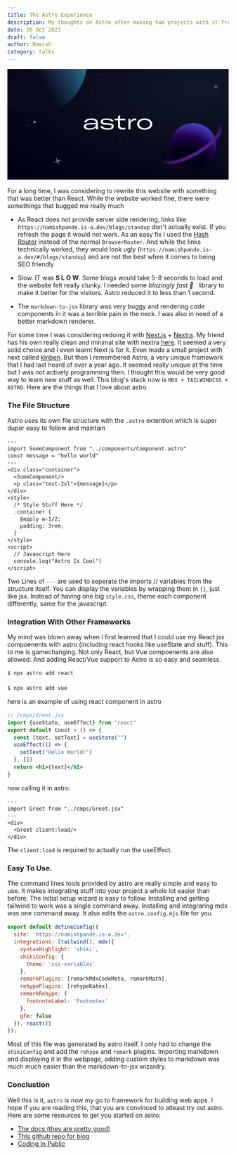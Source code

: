 ```yaml
---
title: The Astro Experience
description: My thoughts on Astro after making two projects with it from a novice's perspective 
date: 26 Oct 2023
draft: false
author: Namish 
category: talks
---
```


![astroheader.png](/static/astroheader.png)

For a long time, I was considering to rewrite this website with something that was better than React. While the website worked fine, there were somethings that bugged me really much

+ As React does not provide server side rendering, links like `https://namishpande.is-a.dev/blogs/standup` don't actually exist. If you refresh the page it would not work. As an easy fix I used the [Hash Router](https://reactrouter.com/en/main/router-components/hash-router) instead of the normal `BrowserRouter`. And while the links technically worked, they would look ugly (`https://namishpande.is-a.dev/#/blogs/standup`) and are not the best when it comes to being SEO friendly

+ Slow. IT was **S L O W**. Some blogs would take 5-8 seconds to load and the website felt really clunky. I needed some _blazingly fast 🚀_  &nbsp; library to make it better for the visitors. Astro reduced it to less than 1 second.

+ The `markdown-to-jsx` library was very buggy and rendering code components in it was a terrible pain in the neck. I was also in need of a better markdown renderer.

For some time I was considering redoing it with [Next.js](https://nextjs.org/) + [Nextra](https://nextra.site/). My friend has his own really clean and minimal site with nextra [here](https://nisarga.me). It seemed a very solid choice and I even learnt Next js for it. Even made a small project with next called [kinben](https://kinben.vercel.app). But then I remembered Astro, a very unique framework that I had last heard of over a year ago. It seemed really unique at the time but I was not actively programming then. I thought this would be very good way to learn new stuff as well. This blog's stack now is `MDX + TAILWINDCSS + ASTRO`. Here are the things that I love about astro

### The File Structure
Astro uses its own file structure with the `.astro` extention which is super duper easy to follow and maintain

```astro
---
import SomeComponent from "../components/Component.astro"
const message = "hello world"
---
<div class="container">
  <SomeComponent/>
  <p class="text-2xl">{message}</p>
</div>
<style>
  /* Style Stuff Here */
  .container {
    @apply w-1/2;
    padding: 3rem;
  }
</style>
<script>
  // Javascript Here
  console.log("Astro Is Cool")
</script>
```

Two Lines of `---` are used to seperate the imports // variables from the structure itself. You can display the variables by wrapping them in `{}`, just like jsx. Instead of having one big `style.css`, theme each component differently, same for the javascript.

### Integration With Other Frameworks

My mind was  blown away when I first learned that I could use my React jsx compoenents with astro (including react hooks like useState and stuff). This to me is gamechanging. Not only React, but Vue compoenents are also allowed. And adding React/Vue support to Astro is so easy and seamless.

```bash
$ npx astro add react

$ npx astro add vue
```

here is an example of using react component in astro

```jsx
// /cmps/Greet.jsx
import {useState, useEffect} from "react"
export default Const = () => {
  const [text, setText] = useState("")
  useEffect(() => {
    setText("Hello World!")
  }, [])
  return <h1>{text}</h1>
}
```

now calling it in astro.

```astro
---
import Greet from "../cmps/Greet.jsx"
---
<div>
  <Greet client:load/>
</div>
```

The `client:load` is required to actually run the useEffect.

### Easy To Use.

The command lines tools provided by astro are really simple and easy to use. It makes integrating stuff into your project a whole lot easier than before. The Initial setup wizard is easy to follow. Installing and getting tailwind to work was a single command away. Installing and integraring mdx was one command away. It also edits the `astro.config.mjs` file for you

```js
export default defineConfig({
  site: 'https://namishpande.is-a.dev',
  integrations: [tailwind(), mdx({
    syntaxHighlight: 'shiki',
    shikiConfig: {
      theme: 'css-variables'
    },
    remarkPlugins: [remarkMdxCodeMeta, remarkMath],
    rehypePlugins: [rehypeKatex],
    remarkRehype: {
      footnoteLabel: 'Footnotes'
    },
    gfm: false
  }), react()]
});
```

Most of this file was generated by astro itself. I only had to change the `shikiConfig` and add the `rehype` and `remark` plugins. Importing markdown and displaying it in the webpage, adding custom styles to markdown was much much easier than the markdown-to-jsx wizardry.

### Conclustion

Well this is it, `astro` is now my go to framework for building web apps. I hope if you are reading this, that you are convinced to atleast try out astro. Here are some resources to get you started on astro:
 
+ [The docs (they are pretty good)](https://docs.astro.build/en/getting-started/)
+ [This github repo for blog](https://github.com/advanced-astro/astro-advanced-blog-template)
+ [Coding In Public](https://www.youtube.com/@CodinginPublic)
